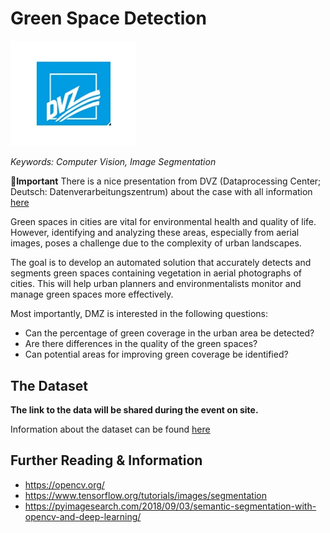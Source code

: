 # Green Space Detection
<img src="imgs/dvz-mz-logo.webp" width="200">

*Keywords: Computer Vision, Image Segmentation*

**Important** 
There is a nice presentation from DVZ (Dataprocessing Center; Deutsch: Datenverarbeitungszentrum) about the case with all information [here](https://drive.google.com/drive/folders/1j44dlWkaZZ-jYROMWx25A6rgh1gsZeEA?usp=sharing)

Green spaces in cities are vital for environmental health and quality of life. However, identifying and analyzing these areas, especially from aerial images, poses a challenge due to the complexity of urban landscapes. 

The goal is to develop an automated solution that accurately detects and segments green spaces containing vegetation in aerial photographs of cities. This will help urban planners and environmentalists monitor and manage green spaces more effectively.


Most importantly, DMZ is interested in the following questions:

- Can the percentage of green coverage in the urban area be detected?
- Are there differences in the quality of the green spaces?
- Can potential areas for improving green coverage be identified?

## The Dataset

**The link to the data will be shared during the event on site.**

Information about the dataset can be found [here](https://drive.google.com/drive/folders/1j44dlWkaZZ-jYROMWx25A6rgh1gsZeEA?usp=sharing)

## Further Reading & Information

- https://opencv.org/
- https://www.tensorflow.org/tutorials/images/segmentation
- https://pyimagesearch.com/2018/09/03/semantic-segmentation-with-opencv-and-deep-learning/